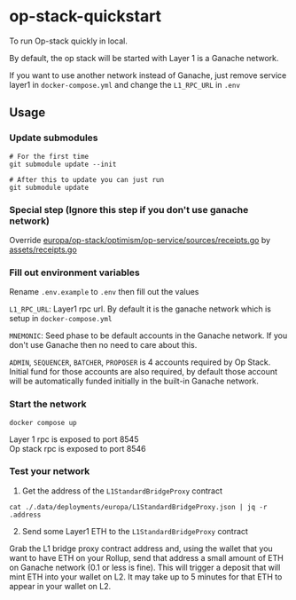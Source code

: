 # op-stack-quickstart

To run Op-stack quickly in local.

By default, the op stack will be started with Layer 1 is a Ganache network.

If you want to use another network instead of Ganache, just remove service layer1 in `docker-compose.yml` and change the `L1_RPC_URL` in `.env`

## Usage

### Update submodules

```shell
# For the first time
git submodule update --init

# After this to update you can just run
git submodule update
```

### Special step (Ignore this step if you don't use ganache network\)

Override [europa/op-stack/optimism/op-service/sources/receipts.go](europa/op-stack/optimism/op-service/sources/receipts.go) by [assets/receipts.go](assets/receipts.go)

### Fill out environment variables

Rename `.env.example` to `.env` then fill out the values

`L1_RPC_URL`: Layer1 rpc url. By default it is the ganache network which is setup in `docker-compose.yml`

`MNEMONIC`: Seed phase to be default accounts in the Ganache network. If you don't use Ganache then no need to care about this.

`ADMIN`, `SEQUENCER`, `BATCHER`, `PROPOSER` is 4 accounts required by Op Stack. Initial fund for those accounts are also required, by default those account will be automatically funded initially in the built-in Ganache network.

### Start the network

```shell
docker compose up
```

Layer 1 rpc is exposed to port 8545\
Op stack rpc is exposed to port 8546

### Test your network

1. Get the address of the `L1StandardBridgeProxy` contract

```shell
cat ./.data/deployments/europa/L1StandardBridgeProxy.json | jq -r .address
```

2. Send some Layer1 ETH to the `L1StandardBridgeProxy` contract

Grab the L1 bridge proxy contract address and, using the wallet that you want to have ETH on your Rollup, send that address a small amount of ETH on Ganache network (0.1 or less is fine). This will trigger a deposit that will mint ETH into your wallet on L2. It may take up to 5 minutes for that ETH to appear in your wallet on L2.
